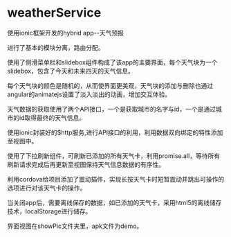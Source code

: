 # weatherService

使用ionic框架开发的hybrid app--天气预报

进行了基本的模块分离，路由分配。

使用了侧滑菜单栏和slidebox组件构成了该app的主要界面，每个天气块为一个slidebox，包含了今天和未来四天的天气信息。

每个天气块的颜色是随机的，从而使界面更美观，天气块的添加与删除也通过angular的animatejs设置了淡入淡出的动画，增加交互体验。

天气数据的获取使用了两个API接口，一个是获取城市的名字与id，一个是通过城市的id取得最终的天气信息。

使用ionic封装好的$http服务,进行API接口的利用，利用数据双向绑定的特性添加至视图中。

使用了下拉刷新组件，可刷新已添加的所有天气卡，利用promise.all，等待所有刷新请求完成后再更新至视图保持天气信息数据的有序性。

利用cordova给项目添加了震动插件，实现长按天气卡时短暂震动并跳出可操作的选项进行对该天气卡的操作。

当关闭app后，需要离线保存的数据，如已添加的天气卡，采用html5的离线储存技术，localStorage进行储存。

界面视图在showPic文件夹里，apk文件为demo。
